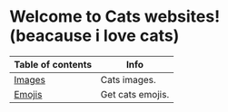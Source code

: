 # Welcome to Cats websites! (beacause i love cats)

 
| Table of contents | Info          |
| ------- | ------------------ |
| [Images]()  | Cats images. |
| [Emojis]()   | Get cats emojis.             |
